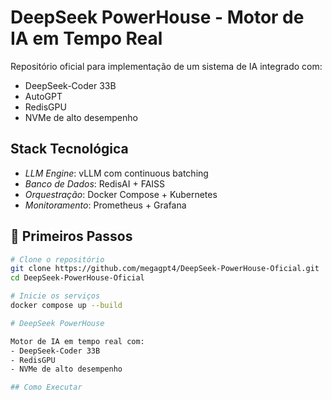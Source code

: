 # DeepSeek PowerHouse - Motor de IA em Tempo Real

Repositório oficial para implementação de um sistema de IA integrado com:
- DeepSeek-Coder 33B
- AutoGPT
- RedisGPU
- NVMe de alto desempenho

## Stack Tecnológica
- *LLM Engine*: vLLM com continuous batching
- *Banco de Dados*: RedisAI + FAISS
- *Orquestração*: Docker Compose + Kubernetes
- *Monitoramento*: Prometheus + Grafana


## 🚀 Primeiros Passos

```bash
# Clone o repositório
git clone https://github.com/megagpt4/DeepSeek-PowerHouse-Oficial.git
cd DeepSeek-PowerHouse-Oficial

# Inicie os serviços
docker compose up --build

# DeepSeek PowerHouse

Motor de IA em tempo real com:
- DeepSeek-Coder 33B
- RedisGPU
- NVMe de alto desempenho

## Como Executar
